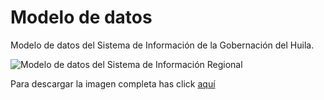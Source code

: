 # Modelo de datos

Modelo de datos del Sistema de Información de la Gobernación del Huila.

![Modelo de datos del Sistema de Información Regional](/img/SIR_HUILA.png)

Para descargar la imagen completa has click [aquí](/img/SIR_HUILA.png)


